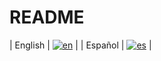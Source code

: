 # README

| English  | [![en](https://img.shields.io/badge/lang-en-red.svg)](https://github.com/LucachuTW/IS_group_1/blob/main/docs/README-en.md) |
| Español  | [![es](https://img.shields.io/badge/lang-es-yellow.svg)](https://github.com/LucachuTW/IS_group_1/blob/main/docs/README.es.md) |


<!-- This way to add languages comes from: -->
<!-- https://github.com/jonatasemidio/multilanguage-readme-pattern -->